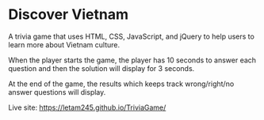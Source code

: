 # Discover Vietnam

A trivia game that uses HTML, CSS, JavaScript, and jQuery to help users to learn more about Vietnam culture.

When the player starts the game, the player has 10 seconds to answer each question and then the solution will display for 3 seconds.

At the end of the game, the results which keeps track wrong/right/no answer questions will display.

Live site: https://letam245.github.io/TriviaGame/
